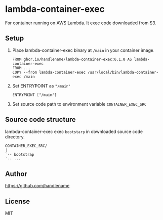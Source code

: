 # lambda-container-exec

For container running on AWS Lambda.
It exec code downloaded from S3.

## Setup

1. Place lambda-container-exec binary at `/main` in your container image.

   ```docker
   FROM ghcr.io/handlename/lambda-container-exec:0.1.0 AS lambda-container-exec
   FROM ...
   COPY --from lambda-container-exec /usr/local/bin/lambda-container-exec /main
   ```
1. Set ENTRYPOINT as `"/main"`

   ```docker
   ENTRYPOINT ["/main"]
   ```
1. Set source code path to environment variable `CONTAINER_EXEC_SRC`

## Source code structure

lambda-container-exec exec `bootstarp` in downloaded source code directory.

```
CONTAINER_EXEC_SRC/
|
`-- bootstrap
`-- ...
```

## Author

https://github.com/handlename

## License

MIT
